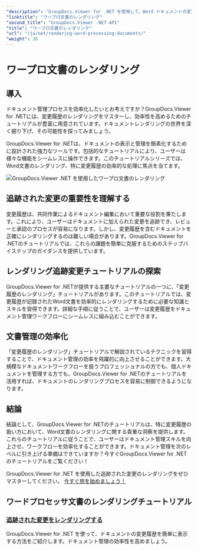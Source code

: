 ```yaml
---
"description": "GroupDocs.Viewer for .NET を使用して、Word ドキュメントの変更履歴を効率的に表示する方法を学びましょう。ドキュメント管理スキルを向上させましょう。"
"linktitle": "ワープロ文書のレンダリング"
"second_title": "GroupDocs.Viewer .NET API"
"title": "ワープロ文書のレンダリング"
"url": "/ja/net/rendering-word-processing-documents/"
"weight": 36
---
```


# ワープロ文書のレンダリング


## 導入

ドキュメント管理プロセスを効率化したいとお考えですか？GroupDocs.Viewer for .NETには、変更履歴のレンダリングをマスターし、効率性を高めるためのチュートリアルが豊富に用意されています。ドキュメントレンダリングの世界を深く掘り下げ、その可能性を探ってみましょう。

GroupDocs.Viewer for .NETは、ドキュメントの表示と管理を簡素化するために設計された強力なツールです。包括的なチュートリアルにより、ユーザーは様々な機能をシームレスに操作できます。このチュートリアルシリーズでは、Word文書のレンダリング、特に変更履歴の効率的な処理に焦点を当てます。

![GroupDocs.Viewer .NET を使用したワープロ文書のレンダリング](/viewer/rendering-word-processing-documents/image.png)

## 追跡された変更の重要性を理解する

変更履歴は、共同作業によるドキュメント編集において重要な役割を果たします。これにより、ユーザーはドキュメントに加えられた変更を追跡でき、レビューと承認のプロセスが容易になります。しかし、変更履歴を含むドキュメントを正確にレンダリングするのは難しい場合があります。GroupDocs.Viewer for .NETのチュートリアルでは、これらの課題を簡単に克服するためのステップバイステップのガイダンスを提供しています。

## レンダリング追跡変更チュートリアルの探索

GroupDocs.Viewer for .NETが提供する主要なチュートリアルの一つに、「変更履歴のレンダリング」チュートリアルがあります。このチュートリアルでは、変更履歴が記録されたWord文書を効率的にレンダリングするために必要な知識とスキルを習得できます。詳細な手順に従うことで、ユーザーは変更履歴をドキュメント管理ワークフローにシームレスに組み込むことができます。

## 文書管理の効率化

「変更履歴のレンダリング」チュートリアルで解説されているテクニックを習得することで、ドキュメント管理の効率を飛躍的に向上させることができます。大規模なドキュメントワークフローを扱うプロフェッショナルの方でも、個人ドキュメントを管理する方でも、GroupDocs.Viewer for .NETのチュートリアルを活用すれば、ドキュメントのレンダリングプロセスを容易に制御できるようになります。

## 結論

結論として、GroupDocs.Viewer for .NETのチュートリアルは、特に変更履歴の扱い方において、Word文書のレンダリングに関する貴重な洞察を提供します。これらのチュートリアルに従うことで、ユーザーはドキュメント管理スキルを向上させ、ワークフローを効率化することができます。ドキュメント管理を次のレベルに引き上げる準備はできていますか？今すぐGroupDocs.Viewer for .NETのチュートリアルをご覧ください！

GroupDocs.Viewer for .NET を使用した追跡された変更のレンダリングをぜひマスターしてください。 [今すぐ旅を始めましょう！](./render-tracked-changes/)
## ワードプロセッサ文書のレンダリングチュートリアル
### [追跡された変更をレンダリングする](./render-tracked-changes/)
GroupDocs.Viewer for .NET を使って、ドキュメントの変更履歴を簡単に表示する方法をご紹介します。ドキュメント管理の効率性を高めましょう。